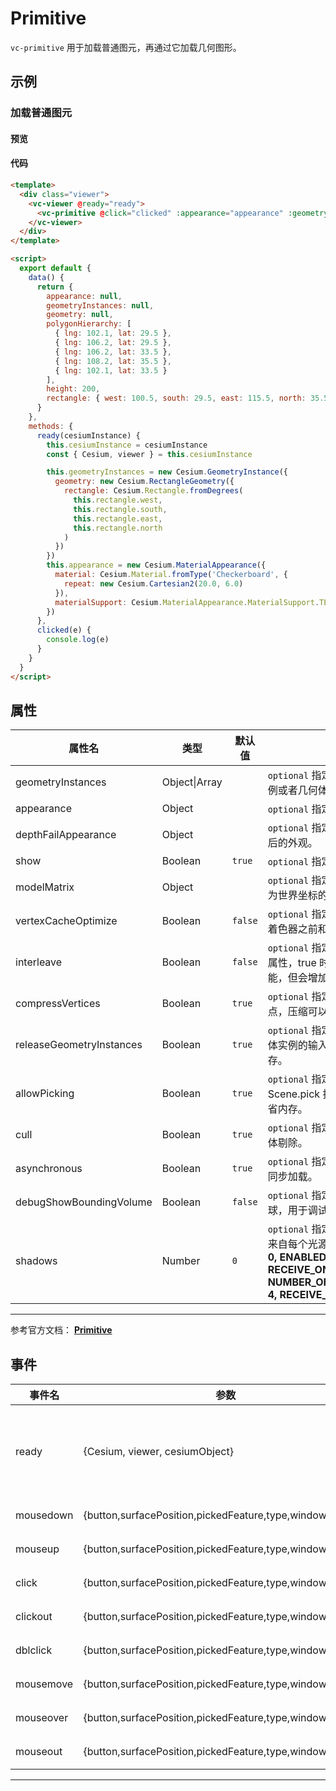 # Primitive

`vc-primitive` 用于加载普通图元，再通过它加载几何图形。

## 示例

### 加载普通图元

#### 预览

<doc-preview>
  <template>
    <div class="viewer">
      <vc-viewer @ready="ready">
        <vc-primitive @click="clicked" :appearance="appearance" :geometryInstances="geometryInstances"></vc-primitive>
      </vc-viewer>
    </div>
  </template>

  <script>
    export default {
      data() {
        return {
          appearance: null,
          geometryInstances: null,
          geometry: null,
          polygonHierarchy: [
            { lng: 102.1, lat: 29.5 },
            { lng: 106.2, lat: 29.5 },
            { lng: 106.2, lat: 33.5 },
            { lng: 108.2, lat: 35.5 },
            { lng: 102.1, lat: 33.5 }
          ],
          height: 200,
          rectangle: { west: 100.5, south: 29.5, east: 115.5, north: 35.5 }
        }
      },
      methods: {
        ready(cesiumInstance) {
          this.cesiumInstance = cesiumInstance
          const { Cesium, viewer } = this.cesiumInstance

          this.geometryInstances = new Cesium.GeometryInstance({
            geometry: new Cesium.RectangleGeometry({
              rectangle: Cesium.Rectangle.fromDegrees(
                this.rectangle.west,
                this.rectangle.south,
                this.rectangle.east,
                this.rectangle.north
              )
            })
          })
          this.appearance = new Cesium.MaterialAppearance({
            material: Cesium.Material.fromType('Checkerboard', {
              repeat: new Cesium.Cartesian2(20.0, 6.0)
            }),
            materialSupport: Cesium.MaterialAppearance.MaterialSupport.TEXTURED
          })
        },
        clicked (e) {
          console.log(e)
        }
      }
    }
  </script>
</doc-preview>

#### 代码

```html
<template>
  <div class="viewer">
    <vc-viewer @ready="ready">
      <vc-primitive @click="clicked" :appearance="appearance" :geometryInstances="geometryInstances"></vc-primitive>
    </vc-viewer>
  </div>
</template>

<script>
  export default {
    data() {
      return {
        appearance: null,
        geometryInstances: null,
        geometry: null,
        polygonHierarchy: [
          { lng: 102.1, lat: 29.5 },
          { lng: 106.2, lat: 29.5 },
          { lng: 106.2, lat: 33.5 },
          { lng: 108.2, lat: 35.5 },
          { lng: 102.1, lat: 33.5 }
        ],
        height: 200,
        rectangle: { west: 100.5, south: 29.5, east: 115.5, north: 35.5 }
      }
    },
    methods: {
      ready(cesiumInstance) {
        this.cesiumInstance = cesiumInstance
        const { Cesium, viewer } = this.cesiumInstance

        this.geometryInstances = new Cesium.GeometryInstance({
          geometry: new Cesium.RectangleGeometry({
            rectangle: Cesium.Rectangle.fromDegrees(
              this.rectangle.west,
              this.rectangle.south,
              this.rectangle.east,
              this.rectangle.north
            )
          })
        })
        this.appearance = new Cesium.MaterialAppearance({
          material: Cesium.Material.fromType('Checkerboard', {
            repeat: new Cesium.Cartesian2(20.0, 6.0)
          }),
          materialSupport: Cesium.MaterialAppearance.MaterialSupport.TEXTURED
        })
      },
      clicked(e) {
        console.log(e)
      }
    }
  }
</script>
```

## 属性

<!-- prettier-ignore -->
| 属性名 | 类型 | 默认值 | 描述 |
| ------ | ---- | ------ | ---- |
| geometryInstances | Object\|Array | | `optional` 指定用于渲染的几何体实例或者几何体实例集合。 |
| appearance | Object | | `optional` 指定图元的外观参数。 |
| depthFailAppearance | Object | | `optional` 指定图元在深度测试失败后的外观。 |
| show | Boolean | `true` | `optional` 指定图元是否显示。 |
| modelMatrix | Object | | `optional` 指定图元从模型坐标转换为世界坐标的 4 x 4 矩阵。 |
| vertexCacheOptimize | Boolean | `false` | `optional` 指定是否优化几何体顶点着色器之前和之后的缓存。 |
| interleave | Boolean | `false` | `optional` 指定是否交错几何体顶点属性，true 时可以稍微改善渲染性能，但会增加加载时间。 |
| compressVertices | Boolean | `true` | `optional` 指定是否压缩几何体顶点，压缩可以以节省内存。 |
| releaseGeometryInstances | Boolean | `true` | `optional` 指定是否保留图元对几何体实例的输入，不保留可以节省内存。 |
| allowPicking | Boolean | `true` | `optional` 指定图元是否可以被 Scene.pick 拾取，关闭拾取可以节省内存。 |
| cull | Boolean | `true` | `optional` 指定是否能被渲染器视锥体剔除。  |
| asynchronous | Boolean | `true` | `optional` 指定图元时异步加载还是同步加载。 |
| debugShowBoundingVolume | Boolean | `false` | `optional` 指定是否显示图元的边界球，用于调试使用。 |
| shadows | Number | `0` | `optional` 指定图元是否投射或接收来自每个光源的阴影。  **DISABLED: 0, ENABLED: 1, CAST_ONLY: 2, RECEIVE_ONLY: 3, NUMBER_OF_SHADOW_MODES: 4, RECEIVE_ONLY: 3** |

---

参考官方文档： **[Primitive](https://cesium.com/docs/cesiumjs-ref-doc/Primitive.html)**

## 事件

| 事件名    | 参数                                                       | 描述                                                                             |
| --------- | ---------------------------------------------------------- | -------------------------------------------------------------------------------- |
| ready     | {Cesium, viewer, cesiumObject}                             | 该组件渲染完毕时触发，返回 Cesium 类, viewer 实例，以及当前组件的 cesiumObject。 |
| mousedown | {button,surfacePosition,pickedFeature,type,windowPosition} | 鼠标在该图元上按下时触发。                                                       |
| mouseup   | {button,surfacePosition,pickedFeature,type,windowPosition} | 鼠标在该图元上弹起时触发。                                                       |
| click     | {button,surfacePosition,pickedFeature,type,windowPosition} | 鼠标单击该图元时触发。                                                           |
| clickout  | {button,surfacePosition,pickedFeature,type,windowPosition} | 鼠标单击该图元外部时触。                                                         |
| dblclick  | {button,surfacePosition,pickedFeature,type,windowPosition} | 鼠标左键双击该图元时触发。                                                       |
| mousemove | {button,surfacePosition,pickedFeature,type,windowPosition} | 鼠标在该图元上移动时触发。                                                       |
| mouseover | {button,surfacePosition,pickedFeature,type,windowPosition} | 鼠标移动到该图元时触发。                                                         |
| mouseout  | {button,surfacePosition,pickedFeature,type,windowPosition} | 鼠标移出该图元时触发。                                                           |

---
